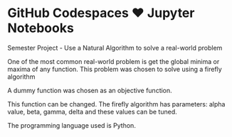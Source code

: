 # GitHub Codespaces ♥️ Jupyter Notebooks

Semester Project  - Use a Natural Algorithm to solve a real-world problem

One of the most common real-world problem is get the global minima or maxima of any function.
This problem was chosen to solve using a firefly algorithm

A dummy function was chosen as an objective function.

This function can be changed. The firefly algorithm has parameters: alpha value, beta, gamma, delta and these values can be tuned.

The programming language used is Python.

